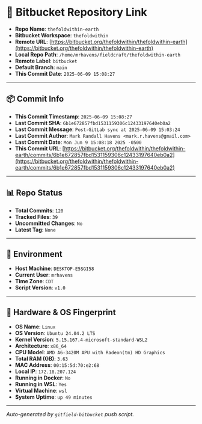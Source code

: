 # 🔗 Bitbucket Repository Link

- **Repo Name**: `thefoldwithin-earth`
- **Bitbucket Workspace**: `thefoldwithin`
- **Remote URL**: [https://bitbucket.org/thefoldwithin/thefoldwithin-earth](https://bitbucket.org/thefoldwithin/thefoldwithin-earth)
- **Local Repo Path**: `/home/mrhavens/fieldcraft/thefoldwithin-earth`
- **Remote Label**: `bitbucket`
- **Default Branch**: `main`
- **This Commit Date**: `2025-06-09 15:08:27`

---

## 📦 Commit Info

- **This Commit Timestamp**: `2025-06-09 15:08:27`
- **Last Commit SHA**: `6b1e672857fbd1531159306c12433197640eb0a2`
- **Last Commit Message**: `Post-GitLab sync at 2025-06-09 15:03:24`
- **Last Commit Author**: `Mark Randall Havens <mark.r.havens@gmail.com>`
- **Last Commit Date**: `Mon Jun 9 15:08:18 2025 -0500`
- **This Commit URL**: [https://bitbucket.org/thefoldwithin/thefoldwithin-earth/commits/6b1e672857fbd1531159306c12433197640eb0a2](https://bitbucket.org/thefoldwithin/thefoldwithin-earth/commits/6b1e672857fbd1531159306c12433197640eb0a2)

---

## 📊 Repo Status

- **Total Commits**: `120`
- **Tracked Files**: `39`
- **Uncommitted Changes**: `No`
- **Latest Tag**: `None`

---

## 🧭 Environment

- **Host Machine**: `DESKTOP-E5SGI58`
- **Current User**: `mrhavens`
- **Time Zone**: `CDT`
- **Script Version**: `v1.0`

---

## 🧬 Hardware & OS Fingerprint

- **OS Name**: `Linux`
- **OS Version**: `Ubuntu 24.04.2 LTS`
- **Kernel Version**: `5.15.167.4-microsoft-standard-WSL2`
- **Architecture**: `x86_64`
- **CPU Model**: `AMD A6-3420M APU with Radeon(tm) HD Graphics`
- **Total RAM (GB)**: `3.63`
- **MAC Address**: `00:15:5d:70:e2:68`
- **Local IP**: `172.18.207.124`
- **Running in Docker**: `No`
- **Running in WSL**: `Yes`
- **Virtual Machine**: `wsl`
- **System Uptime**: `up 49 minutes`

---

_Auto-generated by `gitfield-bitbucket` push script._
